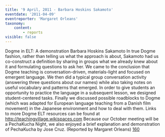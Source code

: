 ```yaml
---
title: '9 April, 2011 - Barbara Hoskins Sakamoto'
eventdate: '2011-04-09'
eventreporter: 'Margaret Orleans'
taxonomy:
    content:
        - reports
visible: false
---
```


Dogme in ELT: A demonstration
Barbara Hoskins Sakamoto
In true Dogme fashion, rather than telling us what the approach is about, Sakamoto had us co-construct a definition by sharing in groups what we already knew about it and formulating questions to ask her.  We came to the conclusion that Dogme teaching is conversation-driven, materials-light and focused on emergent language.        We then did a typical group conversation activity (answering three questions about our names) while also taking notes on useful vocabulary and patterns that emerged.  In order to give students an opportunity to practice the language in a subsequent lesson, we designed student-centered tasks.  Finally we discussed possible roadblocks to Dogme (which was adapted for European language teaching from a Danish film movement) in the Japanese environment and how to deal with them.
Links to more Dogme ELT resources can be found at http://teachingvillage.wikispaces.com
Because our October meeting will be a PechaKucha Night, we also enjoyed a brief explanation and demonstration of PechaKucha by Jose Cruz.
(Reported by Margaret Orleans)
<a href="/chapters/kq/schedule/2011/april/09">160</a>
